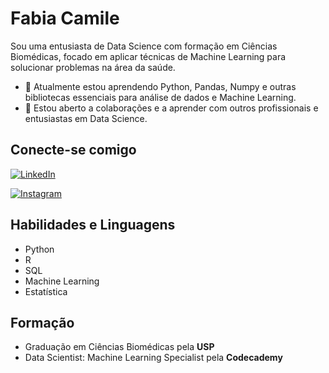 # Fabia Camile
Sou uma entusiasta de Data Science com formação em Ciências Biomédicas, focado em aplicar técnicas de Machine Learning para solucionar problemas na área da saúde. 

- 🌱 Atualmente estou aprendendo Python, Pandas, Numpy e outras bibliotecas essenciais para análise de dados e Machine Learning.
- 👯 Estou aberto a colaborações e a aprender com outros profissionais e entusiastas em Data Science.

## Conecte-se comigo
[![LinkedIn](https://img.shields.io/badge/LinkedIn-000?style=for-the-badge&logo=linkedin&logoColor=0E76A8)](https://www.linkedin.com/in/fabiacamile) 

[![Instagram](https://img.shields.io/badge/Instagram-000?style=for-the-badge&logo=instagram)](https://www.instagram.com/faahcamile/)

## Habilidades e Linguagens
- Python
- R    
- SQL
- Machine Learning
- Estatística
 
## Formação
- Graduação em Ciências Biomédicas pela **USP**
- Data Scientist: Machine Learning Specialist pela **Codecademy**
